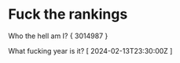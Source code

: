 # Fuck the rankings

Who the hell am I?
{ 3014987 }

What fucking year is it?
[ 2024-02-13T23:30:00Z ]
